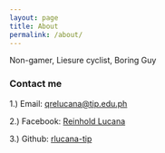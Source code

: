 ```yaml
---
layout: page
title: About
permalink: /about/
---
```


Non-gamer, Liesure cyclist, Boring Guy

### Contact me

1.) Email: [qrelucana@tip.edu.ph](mailto:qrelucana@tip.edu.ph)

2.) Facebook: [Reinhold Lucana](http://fb.com/REINHOLDshine824)

3.) Github: [rlucana-tip](https://github.com/rlucana-tip)
